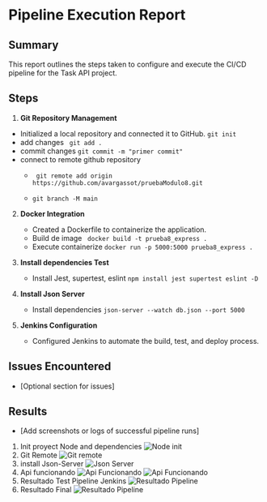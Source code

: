 # Pipeline Execution Report

## Summary

This report outlines the steps taken to configure and execute the CI/CD pipeline for the Task API project.

## Steps

1. **Git Repository Management**  
     
- Initialized a local repository and connected it to GitHub.
``` git init ```
- add changes ``` git add .```
- commit changes ``` git commit -m "primer commit" ```
- connect  to remote github repository
    - ``` git remote add origin https://github.com/avargassot/pruebaModulo8.git```

    - ``` git branch -M main ```


   

2. **Docker Integration**  
     
   - Created a Dockerfile to containerize the application.
   - Build de image  ``` docker build -t prueba8_express .```
   - Execute containerize  ``` docker run -p 5000:5000 prueba8_express . ```

3. **Install dependencies Test**
    - Install Jest, supertest, eslint ```npm install jest supertest eslint -D ```

4. **Install Json Server**
    - Install dependencies ```json-server --watch db.json --port 5000```



   

3. **Jenkins Configuration**  
     
   - Configured Jenkins to automate the build, test, and deploy process.

## Issues Encountered

- \[Optional section for issues\]

## Results

- \[Add screenshots or logs of successful pipeline runs\]
1.  Init proyect Node and dependencies
![Node init](images/initNode.png)
2.  Git Remote
![Git remote](images/vinRep.png)
3.  install Json-Server
![Json Server](images/jsonServer.png)
4.  Api funcionando
![Api Funcionando ](images/apiFuncion.png)
![Api Funcionando ](images/apiFuncionFilter.png)
5. Resultado Test Pipeline Jenkins
![Resultado Pipeline](images/ResTestPipeline.png)
6. Resultado Final 
![Resultado Pipeline](images/ResFinal.png)



